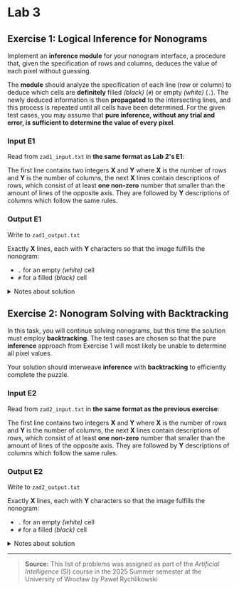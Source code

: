 # Lab 3

## Exercise 1: Logical Inference for Nonograms

Implement an **inference module** for your nonogram interface, a procedure that, given the specification of rows and columns, deduces the value of each pixel without guessing.

The **module** should analyze the specification of each line (row or column) to deduce which cells are **definitely** filled *(black)* (`#`) or empty *(white)* (`.`). The newly deduced information is then **propagated** to the intersecting lines, and this process is repeated until all cells have been determined. For the given test cases, you may assume that **pure inference, without any trial and error, is sufficient to determine the value of every pixel**.

### Input E1

Read from `zad1_input.txt` in **the same format as Lab 2's E1**:

The first line contains two integers **X** and **Y** where **X** is the number of rows and **Y** is the number of columns, the next **X** lines contain descriptions of rows, which consist of at least **one non-zero** number that smaller than the amount of lines of the opposite axis. They are followed by **Y** descriptions of columns which follow the same rules.

### Output E1

Write to `zad1_output.txt`

Exactly **X** lines, each with **Y** characters so that the image fulfills the nonogram:

- `.` for an empty *(white)* cell  
- `#` for a filled *(black)* cell

<details>
  <summary>Notes about solution</summary>
For the same reasons as in Lab 2, this exercise is a standalone program.
</details>

## Exercise 2: Nonogram Solving with Backtracking

In this task, you will continue solving nonograms, but this time the solution must employ **backtracking**. The test cases are chosen so that the pure **inference** approach from Exercise 1 will most likely be unable to determine all pixel values.

Your solution should interweave **inference** with **backtracking** to efficiently complete the puzzle.

### Input E2

Read from `zad2_input.txt` in **the same format as the previous exercise**:

The first line contains two integers **X** and **Y** where **X** is the number of rows and **Y** is the number of columns, the next **X** lines contain descriptions of rows, which consist of at least **one non-zero** number that smaller than the amount of lines of the opposite axis. They are followed by **Y** descriptions of columns which follow the same rules.

### Output E2

Write to `zad2_output.txt`

Exactly **X** lines, each with **Y** characters so that the image fulfills the nonogram:

- `.` for an empty *(white)* cell  
- `#` for a filled *(black)* cell

<details>
  <summary>Notes about solution</summary>
For the same reasons as in Lab 2 and so forth, this exercise is a standalone program.
</details>

---

> **Source:**
> This list of problems was assigned as part of the *Artificial Intelligence* (SI) course in the 2025 Summer semester at the University of Wrocław by Paweł Rychlikowski
